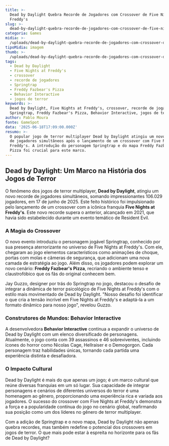 ```yaml
---
title: >-
  Dead by Daylight Quebra Recorde de Jogadores com Crossover de Five Nights at
  Freddy's
slug: >-
  dead-by-daylight-quebra-recorde-de-jogadores-com-crossover-de-five-nights-at-freddys
categoria: Games
midia: >-
  /uploads/dead-by-daylight-quebra-recorde-de-jogadores-com-crossover-de-five-nights-at-freddys-thumb.jpg
tipoMidia: imagem
thumb: >-
  /uploads/dead-by-daylight-quebra-recorde-de-jogadores-com-crossover-de-five-nights-at-freddys-thumb.jpg
tags:
  - Dead by Daylight
  - Five Nights at Freddy's
  - crossover
  - recorde de jogadores
  - Springtrap
  - Freddy Fazbear's Pizza
  - Behavior Interactive
  - jogos de terror
keywords: >-
  Dead by Daylight, Five Nights at Freddy's, crossover, recorde de jogadores,
  Springtrap, Freddy Fazbear's Pizza, Behavior Interactive, jogos de terror
author: Pablo Moura
fonte: GameSpot
data: '2025-06-18T17:09:00.000Z'
resumo: >-
  O popular jogo de terror multiplayer Dead by Daylight atingiu um novo recorde
  de jogadores simultâneos após o lançamento de um crossover com Five Nights at
  Freddy's. A introdução do personagem Springtrap e do mapa Freddy Fazbear’s
  Pizza foi crucial para este marco.
---
```


## Dead by Daylight: Um Marco na História dos Jogos de Terror

O fenômeno dos jogos de terror multiplayer, **Dead by Daylight**, atingiu um novo recorde de jogadores simultâneos, somando impressionantes 106.029 jogadores, em 17 de junho de 2025. Este feito histórico foi impulsionado pelo lançamento de um crossover com a icônica franquia **Five Nights at Freddy's**. Este novo recorde supera o anterior, alcançado em 2021, que havia sido estabelecido durante um evento temático de Resident Evil.

### A Magia do Crossover

O novo evento introduziu o personagem jogável Springtrap, conhecido por sua presença aterrorizante no universo de Five Nights at Freddy's. Com ele, chegaram ao jogo elementos característicos como animações de choque, portas com molas e câmeras de segurança, que adicionam uma nova camada de estratégia ao jogo. Além disso, os jogadores podem explorar um novo cenário: **Freddy Fazbear's Pizza**, recriando o ambiente tenso e claustrofóbico que os fãs do original conhecem bem.

Jay Guzzo, designer por trás do Springtrap no jogo, destacou o desafio de integrar a dinâmica de terror psicológico de Five Nights at Freddy's com o estilo mais movimentado de Dead by Daylight. "Nosso desafio foi identificar o que cria a tensão incrível em Five Nights at Freddy's e adaptá-la a um formato dinâmico para nosso jogo", revelou Guzzo.

### Construtores de Mundos: Behavior Interactive

A desenvolvedora **Behavior Interactive** continua a expandir o universo de Dead by Daylight com um elenco diversificado de personagens. Atualmente, o jogo conta com 39 assassinos e 46 sobreviventes, incluindo ícones do horror como Nicolas Cage, Hellraiser e o Demogorgon. Cada personagem traz habilidades únicas, tornando cada partida uma experiência distinta e desafiadora.

### O Impacto Cultural

Dead by Daylight é mais do que apenas um jogo; é um marco cultural que reúne diversas franquias em um só lugar. Sua capacidade de integrar personagens e cenários de diferentes universos do terror é uma homenagem ao gênero, proporcionando uma experiência rica e variada aos jogadores. O sucesso do crossover com Five Nights at Freddy's demonstra a força e a popularidade contínua do jogo no cenário global, reafirmando sua posição como um dos líderes no gênero de terror multiplayer.

Com a adição de Springtrap e o novo mapa, Dead by Daylight não apenas quebra recordes, mas também redefine o potencial dos crossovers em jogos de terror. O que mais pode estar à espreita no horizonte para os fãs de Dead by Daylight?

